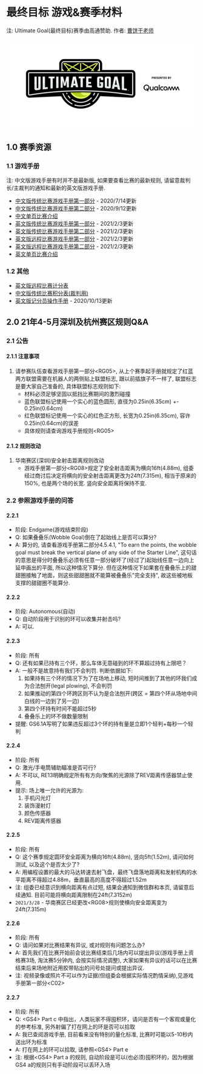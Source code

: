 # 最终目标 游戏&赛季材料
注: Ultimate Goal(最终目标)赛季由高通赞助.
作者: [曹饼干老师](https://github.com/ToiletCommander)

![Ultimate-Goal-Logo](Logos/RGB/jpg/UltimateGoal-RGB_horz-full-color.jpg)

## 1.0 赛季资源

### 1.1 游戏手册

注: 中文版游戏手册有时并不是最新版, 如果要查看比赛的最新规则, 请留意裁判长/主裁判的通知和最新的英文版游戏手册.

- [中文版传统比赛游戏手册第一部分](Game%20Manual/gm_part1_traditional_zhCN-20200714.PDF) - 2020/7/14更新
- [中文版传统比赛游戏手册第二部分](Game%20Manual/gm_part2_traditional_zhCN-20200912.PDF) - 2020/9/12更新
- [中文单页比赛介绍](Game%20Manual/game-one-page_zhCN.pdf)
- [英文版传统比赛游戏手册第一部分](Game%20Manual/gm_part1_traditional_enUS-20210203.pdf) - 2021/2/3更新
- [英文版传统比赛游戏手册第二部分](Game%20Manual/gm_part2_traditional_enUS-20210203.pdf) - 2021/2/3更新
- [英文版远程比赛游戏手册第一部分](Game%20Manual/gm_part1_remote_enUS-20210203.pdf) - 2021/2/3更新
- [英文版远程比赛游戏手册第二部分](Game%20Manual/gm_part2_remote_enUS-20210203.pdf) - 2021/2/3更新
- [英文单页比赛介绍](Game%20Manual/game-one-page_enUS.pdf)

### 1.2 其他

- [英文版远程比赛计分表](ScoreSheets/remote-scoresheet_enUS.pdf)
- [中文版传统比赛积分表(裁判用)](ScoreSheets/traditional-scoresheet_zhCN.pdf)
- [英文版记分员操作手册](ScoreKeeper%20Manual/scorekeeper-manual_enUS_20201013.pdf) - 2020/10/13更新

## 2.0 21年4-5月深圳及杭州赛区规则Q&A
### 2.1 公告

#### 2.1.1 注意事项

1. 请参赛队伍查看游戏手册第一部分&lt;RG05&gt;, 从上个赛季起手册就规定了红蓝两方联盟需要在机器人的两侧贴上联盟标志, 跟以前插旗子不一样了, 联盟标志是要大家自己准备的, 具体联盟标志规则如下:
    - 材料必须足够坚固以抵挡比赛期间的激烈碰撞
    - 蓝色联盟标记使用一个实心的蓝色圆形, 直径为0.25in(6.35cm) +- 0.25in(0.64cm)
    - 红色联盟标记使用一个实心的红色正方形, 长宽为0.25in(6.35cm), 容许0.25in(0.64cm)的误差
    - 具体规则请查询游戏手册规则&lt;RG05&gt;


#### 2.1.2 规则改动

1. 华南赛区(深圳)安全射击距离规则改动
   - 游戏手册第一部分&lt;RG08&gt;规定了安全射击距离为横向16ft(4.88m), 组委经过商讨后决定将横向的安全射击距离更改为24ft(7.315m), 相当于原来的150%, 也是两个场的长宽. 竖向安全距离将保持不变.


### 2.2 参照游戏手册的问答
#### 2.2.1 
- 阶段: Endgame(游戏结束阶段)
- Q: 如果叠叠乐(Wobble Goal)倒在了起始线上是否可以算分?
- A: 算分的, 请查看游戏手册第二部分4.5.4.1, "To earn the points, the wobble goal must break the vertical plane of any side of the Starter Line", 这句话的意思是得分时叠叠乐必须有任意一部分破坏了(经过了)起始线任意一边向上延申画出的平面, 所以这种情况下算分. 但在这种情况下如果套在叠叠乐上的甜甜圈接触了地面，则这些甜甜圈就不能算被叠叠乐"完全支持", 故这些被地板支撑的甜甜圈不能算分.

#### 2.2.2
- 阶段: Autonomous(自动)
- Q: 自动阶段用于识别的环可以收集并射击吗?
- A: 可以.

#### 2.2.3
- 阶段: 所有
- Q: 还有如果已持有三个环，那么车体无意碰到的环不算超过持有上限吧？
- A: 一般不是故意持有我们不会判罚. 判断依据如下:
    1. 如果持有三个环的情况下为了在场地上移动, 短时间推到了其他的环我们成为合法刨开(legal plowing), 不会判罚
    2. 如果推动的第四个环跨区则不认为是合法刨开(跨区 = 第四个环从场地中间白线的一边到了另一边)
    3. 第四个环持有时间不能超过5秒
    4. 叠叠乐上的环不做数量限制
- 提醒: GS6.1A写明了如果违反超过3个环的持有量是立即1个轻判+每秒一个轻判

#### 2.2.4
- 阶段: 所有
- Q: 激光/手电筒辅助瞄准是否可行?
- A: 不可以, RE13明确规定所有有方向/聚焦的光源除了REV距离传感器禁止使用.
- 提示: 场上唯一允许的光源为:
    1. 手机闪光灯
    2. 装饰漫射灯
    3. 颜色传感器
    4. REV距离传感器

#### 2.2.5
- 阶段: 所有
- Q: 这个赛季规定圆环安全距离为横向16ft(4.88m), 竖向5ft(1.52m), 请问如何测试, 以及这个是否太少了?
- A: 用编程设置的最大的马达转速去射飞盘，最终飞盘落地距离和发射机构的水平距离不得超过4.88m，垂直最高的高度不得超过1.52m
- 注: 组委已经意识到横向距离有点过短, 结果会通知到微信群和本页, 请留意后续通知. 目前可能将横向距离限制在24ft(7.3152m)
- `2021/3/28` - 华南赛区已经更改&lt;RG08&gt;规则使横向安全距离变为24ft(7.315m)

#### 2.2.6
- 阶段: 所有
- Q: 请问如果对比赛结果有异议, 或对规则有问题怎么办?
- A: 首先我们在比赛开始前会说比赛结束后几场内可以提出异议(游戏手册上资格赛3场, 淘汰赛5分钟内, 会按实际情况调整), 大家如果有异议的话可以在比赛结束后来场地附近用胶带贴出的问号处提问或提出异议.
- 注: 视频录像或照片不可以作为证据(但组委会根据实际情况酌情采纳),见游戏手册第一部分&lt;C02&gt;

#### 2.2.7
- 阶段: 所有
- Q: &lt;GS4&gt; Part c 中指出，人类玩家不得囤积环，请问是否有一个客观或量化的参考标准, 另外射偏了打在网上的环是否可以拾取
- A: 我已查阅游戏手册, 目前看来没有特别的量化标准, 比赛时可能以5-10秒内送出环为标准
- A: 打在网上的环可以拾取, 请参照&lt;GS4&gt; Part e
- 注: 根据&lt;GS4&gt; Part a 的规则, 自动阶段是可以(也必须)囤积环的，因为根据GS4 a的规则只有手动阶段可以丢环入场